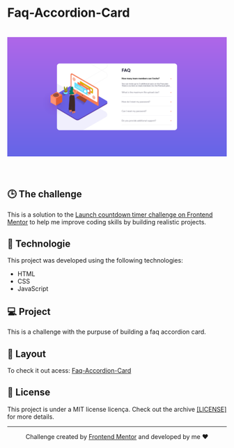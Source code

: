 # Faq-Accordion-Card

<h1 align="center">
  <img alt="Faq-Accordion-Card" title="Faq-Accordion-Card" src="https://github.com/gustavodev1998/Faq-Accordion-Card/blob/c21e67cbd6d52415deee5e4872a52f34a8261df6/images/FAQ.png" width="820px" />
</h1>

<br>

## 🕒 The challenge
This is a solution to the [Launch countdown timer challenge on Frontend Mentor](https://www.frontendmentor.io/challenges/faq-accordion-card-XlyjD0Oam) to help me improve coding skills by building realistic projects.

## 🚀 Technologie

This project was developed using the following technologies:

- HTML
- CSS
- JavaScript

## 💻 Project

This is a challenge with the purpuse of building a faq accordion card.

## 🔖 Layout
To check it out acess: <a target="_blank" href="https://gustavodev1998.github.io/Faq-Accordion-Card/">Faq-Accordion-Card</a>

## :memo: License

This project is under a MIT license licença. Check out the archive
<a href=https://github.com/gustavodev1998/Faq-Accordion-Card/blob/c21e67cbd6d52415deee5e4872a52f34a8261df6/LICENSE>[LICENSE]</a> for more details.

---

<p align="center"> Challenge created by <a href="https://www.frontendmentor.io">Frontend Mentor</a> and developed by me ♥ </span>
